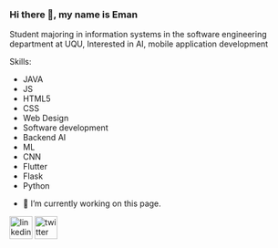 ### Hi there 👋, my name is Eman


Student majoring in information systems in the software engineering department at UQU, Interested in AI, mobile application development


Skills:
 * JAVA 
  * JS
 * HTML5
 * CSS 
 * Web Design
 * Software development
 * Backend AI
 * ML
 * CNN
 * Flutter
 * Flask
 * Python

- 🔭 I’m currently working on this page. 

[<img src='https://cdn.jsdelivr.net/npm/simple-icons@3.0.1/icons/linkedin.svg' alt='linkedin' height='40'>](https://www.linkedin.com/in/https://www.linkedin.com/in/eman-almuqati-682b8726b//)  [<img src='https://cdn.jsdelivr.net/npm/simple-icons@3.0.1/icons/twitter.svg' alt='twitter' height='40'>](https://twitter.com/https://twitter.com/ei77n/)  






